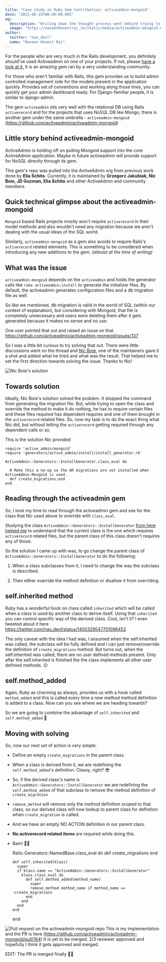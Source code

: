 ```yaml
---
title: "Case study on Ruby Gem Contribution: activeadmin-mongoid"
date: "2021-06-25T00:00:00.00Z"
og:
  description: "Writing down the thought process went behind trying to solve a small issue in activeadmin-mongoid and raising my first PR on the activeadmin's umbrella."
  image: "https://naveenhonestraj.in/static/media/activeadmin-mongoid-og.png"
author:
  twitter: "nav_devl"
  name: "Naveen Honest Raj"
---
```


For the people who are very much in the Rails development, you definitely should've used Activeadmin on one of your projects. If not, please [have a look at it.](https://github.com/activeadmin/activeadmin) It is an amazing gem ran by a very understanding community.

For those who aren't familiar with Rails, this gem provides us to build admin controlled management side for the models present in the application quickly. Provides set of conventions and working along those lines, you can quickly get your admin dashboard ready. For Django-familiar people, it is similar to django-admin.

The gem `activeadmin` sits very well with the relational DB using Rails `activerecord` and for the projects that uses NoSQL DB like Mongo, there is another gem under the same umbrella - `activeadmin-mongoid` (https://github.com/activeadmin/activeadmin-mongoid)

## Little story behind activeadmin-mongoid
ActiveAdmin is holding off on pulling Mongoid support into the core ActiveAdmin application. Maybe in future activeadmin will provide support for NoSQL directly through its gem.

This gem's repo was pulled into the ActiveAdmin org from previous work done by **Elia Schito**. Currently, it is maintained by **Grzegorz Jakubiak, Nic Boie, JD Guzman, Elia Schito** and other ActiveAdmin and community members.

## Quick technical glimpse about the activeadmin-mongoid

`Mongoid` based Rails projects mostly won't require `activerecord` in their model methods and also wouldn't need any migration because we aren't dealing with the usual ideas of the SQL world.

Similarly, `activeadmin-mongoid` as a gem also avoids to require Rails's `activerecord` related elements. This is something to be considered when introducing any new additions to the gem. *(atleast at the time of writing)*

## What was the issue
`activeadmin-mongoid` depends on the `activeadmin` and holds the generator calls like `rake activeadmin:install` to generate the initializer files. By default, the activeadmin generates configuration files and a db migration file as well.

So like we mentioned, db migration is valid in the world of SQL (within our context of explanation), but considering with Mongoid, that file is completely unnecessary and users were deleting them after it gets generated because it makes no sense and no use.

One user pointed that out and raised an issue on that. https://github.com/activeadmin/activeadmin-mongoid/issues/137

So I was a little bit curious to try solving that out. There were little discussions went on the thread and [Nic Boie](https://github.com/boie0025), one of the maintainers gave it a shot and added what he tried and what was the result. That helped me to set the first direction towards solving the issue. Thanks to Nic!

![Nic Boie's solution](../../static/media/nic-boie-solution.png)

## Towards solution
Ideally, Nic Boie's solution solved the problem. It stopped the command from generating the migration file. But, while trying to open the class and override the method to make it do nothing, he has to require certain files and these files required has dependent requires and one of them brought in the `activerecord` related files. So, now my task is to do the exact thing what Nic did, but without letting the `activerecord` getting required through any dependent calls or so.

This is the solution Nic provided

    require 'active_admin/mongoid'
    require 'generators/active_admin/install/install_generator.rb'

    ActiveAdmin::Generators::InstallGenerator.class_eval do

      # Make this a no-op so the AR migrations are not installed when ActiveAdmin-Mongoid is used.
      def create_migrations;end
    end

## Reading through the activeadmin gem
So, I took my time to read through the activeadmin gem and see for the class that Nic used above to override with `class_eval`.

Studying the class `ActiveAdmin::Generators::InstallGenerator` [from here helped me](https://github.com/activeadmin/activeadmin/blob/master/lib/generators/active_admin/install/install_generator.rb#L5) to understand that the current class is the one which requires `activerecord` related files, but the parent class of this class doesn't requires any of those.

So the solution I came up with was, to go change the parent class of `ActiveAdmin::Generators::InstallGenerator` to do the following:

1. When a class subclasses from it, I need to change the way the subclass is described.

2. Then either override the method definition or disallow it from overriding.

## self.inherited method
Ruby has a wonderful hook on class called `inherited` which will be called when a class is used by another class to derive itself. Using that `inherited` you can control specific way of the derived class. Cool, isn't it? I even tweeted about it here https://twitter.com/nav_devl/status/1405329547701096452

The only caveat with the idea I had was, I assumed when the self.inherited was called, the subclass will be fully defined and I can just remove/override the definition of `create_migrations` method. But turns out, when the self.inherited was called, there are no user defined methods present. Only after the self.inherited is finished the the class implements all other user definied methods. 😔

## self.method_added
Again, Ruby as charming as always, provides us with a hook called `method_added` and this is called every time a new method method definition is added to a class. Now can you see where we are heading towards?

So we are going to combine the advantage of  `self.inherited` and `self.method_added` 🤯


## Moving with solving
So, now our next set of action is very simple.
- Define an empty `create_migrations` in the parent class.
- When a class is derived from it, we are redefining the `self.method_added`'s definition. Classy, right? 😎
- So, if the derived class's name is `ActiveAdmin::Generators::InstallGenerator` we are redefining the `self.method_added` of that subclass to remove the method definition of `create_migration` 
- `remove_method` will remove only the method definition scoped to that class, so our derived class will now lookup to parent class for definition when `create_migration` is called.
- And we have an empty NO ACTION definition in our parent class.
- **No activerecord related items** are required while doing this.
- Bam! 🎉🎉


    Rails::Generators::NamedBase.class_eval do
      def create_migrations
      end

      def self.inherited(klass)
        super
        if klass.name == "ActiveAdmin::Generators::InstallGenerator"
          klass.class_eval do 
            def self.method_added(method_name)
              super
              remove_method method_name if method_name == :create_migrations
            end
          end
        end
      end
    end


![Pull request on the activeadmin-mongoid repo](../../static/media/activeadmin-mongoid-pr-screenshot.png)
This is my implementation and the PR is here (https://github.com/activeadmin/activeadmin-mongoid/pull/164) It is yet to be merged. 2/3 reviewer approved and hopefully I think it gets approved and merged. 


EDIT: The PR is merged finally 🎉🎉
